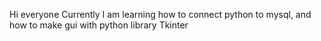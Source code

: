Hi everyone 
Currently I am learning how to connect python to mysql, and how to make gui with python library Tkinter
